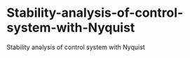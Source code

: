 # Stability-analysis-of-control-system-with-Nyquist
Stability analysis of control system with Nyquist
